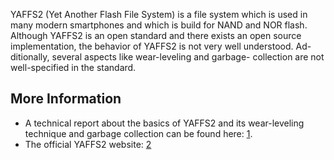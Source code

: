 YAFFS2 (Yet Another Flash File System) is a file system which is used in
many modern smartphones and which is build for NAND and NOR flash.
Although YAFFS2 is an open standard and there exists an open source
implementation, the behavior of YAFFS2 is not very well understood. Ad-
ditionally, several aspects like wear-leveling and garbage- collection
are not well-specified in the standard.

## More Information

- A technical report about the basics of YAFFS2 and its wear-leveling
  technique and garbage collection can be found here:
  [1](http://www.opus.ub.uni-erlangen.de/opus/volltexte/2011/2833/pdf/CS_2011_06.pdf).
- The official YAFFS2 website: [2](http://www.yaffs.net/)